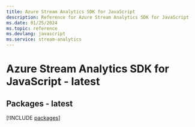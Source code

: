 ```yaml
---
title: Azure Stream Analytics SDK for JavaScript
description: Reference for Azure Stream Analytics SDK for JavaScript
ms.date: 01/25/2024
ms.topic: reference
ms.devlang: javascript
ms.service: stream-analytics
---
```

# Azure Stream Analytics SDK for JavaScript - latest
## Packages - latest
[!INCLUDE [packages](stream-analytics-index.md)]